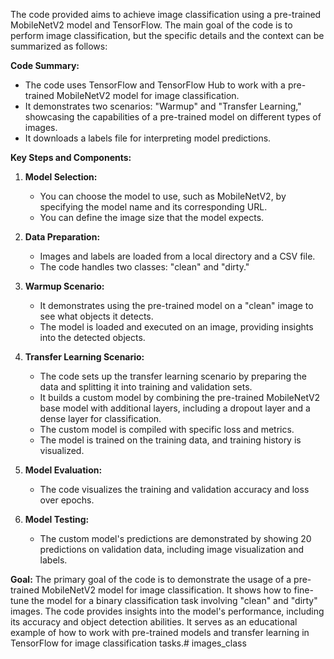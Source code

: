 The code provided aims to achieve image classification using a pre-trained MobileNetV2 model and TensorFlow. The main goal of the code is to perform image classification, but the specific details and the context can be summarized as follows:

**Code Summary:**
- The code uses TensorFlow and TensorFlow Hub to work with a pre-trained MobileNetV2 model for image classification.
- It demonstrates two scenarios: "Warmup" and "Transfer Learning," showcasing the capabilities of a pre-trained model on different types of images.
- It downloads a labels file for interpreting model predictions.

**Key Steps and Components:**
1. **Model Selection:**
   - You can choose the model to use, such as MobileNetV2, by specifying the model name and its corresponding URL.
   - You can define the image size that the model expects.

2. **Data Preparation:**
   - Images and labels are loaded from a local directory and a CSV file.
   - The code handles two classes: "clean" and "dirty."

3. **Warmup Scenario:**
   - It demonstrates using the pre-trained model on a "clean" image to see what objects it detects.
   - The model is loaded and executed on an image, providing insights into the detected objects.

4. **Transfer Learning Scenario:**
   - The code sets up the transfer learning scenario by preparing the data and splitting it into training and validation sets.
   - It builds a custom model by combining the pre-trained MobileNetV2 base model with additional layers, including a dropout layer and a dense layer for classification.
   - The custom model is compiled with specific loss and metrics.
   - The model is trained on the training data, and training history is visualized.

5. **Model Evaluation:**
   - The code visualizes the training and validation accuracy and loss over epochs.

6. **Model Testing:**
   - The custom model's predictions are demonstrated by showing 20 predictions on validation data, including image visualization and labels.

**Goal:**
The primary goal of the code is to demonstrate the usage of a pre-trained MobileNetV2 model for image classification. It shows how to fine-tune the model for a binary classification task involving "clean" and "dirty" images. The code provides insights into the model's performance, including its accuracy and object detection abilities. It serves as an educational example of how to work with pre-trained models and transfer learning in TensorFlow for image classification tasks.# images_class
